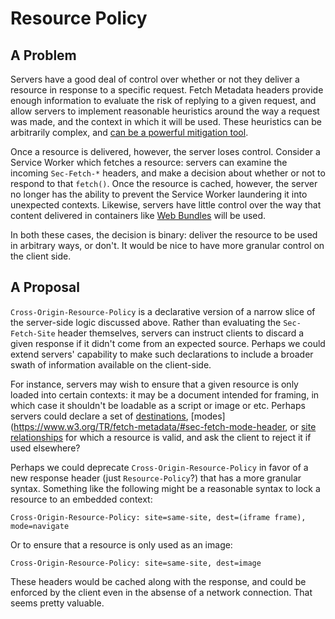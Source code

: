 # Resource Policy

## A Problem

Servers have a good deal of control over whether or not they deliver a resource in response to a specific request. Fetch Metadata headers provide enough information to evaluate the risk of replying to a given request, and allow servers to implement reasonable heuristics around the way a request was made, and the context in which it will be used. These heuristics can be arbitrarily complex, and [can be a powerful mitigation tool](https://webappsec.dev/assets/pub/Google_IO-Securing_Web_Apps_with_Modern_Platform_Features.pdf#page=48).

Once a resource is delivered, however, the server loses control. Consider a Service Worker which fetches a resource: servers can examine the incoming `Sec-Fetch-*` headers, and make a decision about whether or not to respond to that `fetch()`. Once the resource is cached, however, the server no longer has the ability to prevent the Service Worker laundering it into unexpected contexts. Likewise, servers have little control over the way that content delivered in containers like [Web Bundles](https://web.dev/web-bundles/) will be used.

In both these cases, the decision is binary: deliver the resource to be used in arbitrary ways, or don't. It would be nice to have more granular control on the client side.

## A Proposal

`Cross-Origin-Resource-Policy` is a declarative version of a narrow slice of the server-side logic discussed above. Rather than evaluating the `Sec-Fetch-Site` header themselves, servers can instruct clients to discard a given response if it didn't come from an expected source. Perhaps we could extend servers' capability to make such declarations to include a broader swath of information available on the client-side.

For instance, servers may wish to ensure that a given resource is only loaded into certain contexts: it may be a document intended for framing, in which case it shouldn't be loadable as a script or image or etc. Perhaps servers could declare a set of [destinations](https://www.w3.org/TR/fetch-metadata/#sec-fetch-dest-header), [modes](https://www.w3.org/TR/fetch-metadata/#sec-fetch-mode-header, or [site relationships](https://www.w3.org/TR/fetch-metadata/#sec-fetch-site-header) for which a resource is valid, and ask the client to reject it if used elsewhere?

Perhaps we could deprecate `Cross-Origin-Resource-Policy` in favor of a new response header (just `Resource-Policy`?) that has a more granular syntax. Something like the following might be a reasonable syntax to lock a resource to an embedded context:

```http
Cross-Origin-Resource-Policy: site=same-site, dest=(iframe frame), mode=navigate
```

Or to ensure that a resource is only used as an image:

```http
Cross-Origin-Resource-Policy: site=same-site, dest=image
```

These headers would be cached along with the response, and could be enforced by the client even in the absense of a network connection. That seems pretty valuable.
